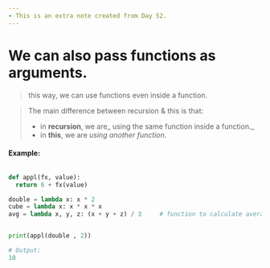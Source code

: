 ```yaml
---
- This is an extra note created from Day 52.
---
```

# We can also pass functions as arguments. 
> this way, we can use functions even inside a function.

> The main difference between recursion & this is that: 
> -	in __recursion__, we are_ using the same function inside a function._  
> - in **this**, we are _using another function_.

#### Example:
```python

def appl(fx, value):
  return 6 + fx(value)

double = lambda x: x * 2
cube = lambda x: x * x * x
avg = lambda x, y, z: (x + y + z) / 3     # function to calculate average.


print(appl(double , 2))

# Output:
10

```
